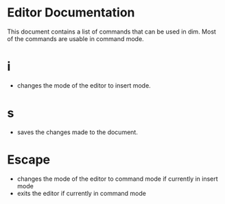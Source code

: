 # Editor Documentation
This document contains a list of commands that can be used in dim. Most of the commands are usable in command mode.

# i
- changes the mode of the editor to insert mode.

# s
- saves the changes made to the document.

# Escape
- changes the mode of the editor to command mode if currently in insert mode
- exits the editor if currently in command mode